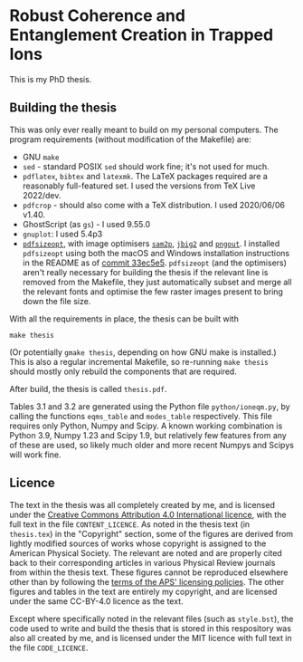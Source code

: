 # Robust Coherence and Entanglement Creation in Trapped Ions

This is my PhD thesis.


## Building the thesis

This was only ever really meant to build on my personal computers.
The program requirements (without modification of the Makefile) are:

- GNU `make`
- `sed` - standard POSIX `sed` should work fine; it's not used for much.
- `pdflatex`, `bibtex` and `latexmk`.  The LaTeX packages required are a reasonably full-featured set.  I used the versions from TeX Live 2022/dev.
- `pdfcrop` - should also come with a TeX distribution.  I used 2020/06/06 v1.40.
- GhostScript (as `gs`) - I used 9.55.0
- `gnuplot`: I used 5.4p3
- [`pdfsizeopt`](https://github.com/pts/pdfsizeopt), with image optimisers [`sam2p`](https://github.com/pts/sam2p), [`jbig2`](https://github.com/pts/pdfsizeopt-jbig2) and [`pngout`](http://www.jonof.id.au/kenutils.html).   I installed `pdfsizeopt` using both the macOS and Windows installation instructions in the README as of [commit 33ec5e5](https://github.com/pts/pdfsizeopt/tree/33ec5e5).  `pdfsizeopt` (and the optimisers) aren't really necessary for building the thesis if the relevant line is removed from the Makefile, they just automatically subset and merge all the relevant fonts and optimise the few raster images present to bring down the file size.

With all the requirements in place, the thesis can be built with
```
make thesis
```

(Or potentially `gmake thesis`, depending on how GNU make is installed.)
This is also a regular incremental Makefile, so re-running `make thesis` should mostly only rebuild the components that are required.

After build, the thesis is called `thesis.pdf`.

Tables 3.1 and 3.2 are generated using the Python file `python/ioneqm.py`, by calling the functions `eqms_table` and `modes_table` respectively.
This file requires only Python, Numpy and Scipy.
A known working combination is Python 3.9, Numpy 1.23 and Scipy 1.9, but relatively few features from any of these are used, so likely much older and more recent Numpys and Scipys will work fine.


## Licence

The text in the thesis was all completely created by me, and is licensed under the [Creative Commons Attribution 4.0 International licence](https://creativecommons.org/licenses/by/4.0/), with the full text in the file `CONTENT_LICENCE`.
As noted in the thesis text (in `thesis.tex`) in the "Copyright" section, some of the figures are derived from lightly modified sources of works whose copyright is assigned to the American Physical Society.
The relevant are noted and are properly cited back to their corresponding articles in various Physical Review journals from within the thesis text.
These figures cannot be reproduced elsewhere other than by following the [terms of the APS' licensing policies](https://journals.aps.org/copyrightFAQ.html).
The other figures and tables in the text are entirely my copyright, and are licensed under the same CC-BY-4.0 licence as the text.

Except where specifically noted in the relevant files (such as `style.bst`), the code used to write and build the thesis that is stored in this respository was also all created by me, and is licensed under the MIT licence with full text in the file `CODE_LICENCE`.
